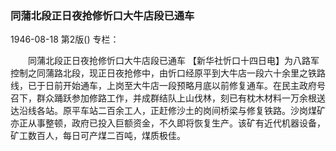### 同蒲北段正日夜抢修忻口大牛店段已通车

1946-08-18
第2版()
专栏：

　　同蒲北段正日夜抢修忻口大牛店段已通车
    【新华社忻口十四日电】为八路军控制之同蒲路北段，现正日夜抢修中，由忻口经原平到大牛店一段六十余里之铁路线，已于日前开始通车，上岗至大牛店一段预略月底以前修复通车。在民主政府号召下，群众踊跃参加修路工作，并成群结队上山伐林，刻已有枕木材料一万余根送达沿线各站。原平车站二百余工人，正赶修沙土的岗间桥梁与修复铁路。沙岗煤矿亦正从事整顿，政府已投入巨额资金，不久即将恢复生产。该矿有近代机器设备，矿工数百人，每日可产煤二百吨，煤质极佳。
